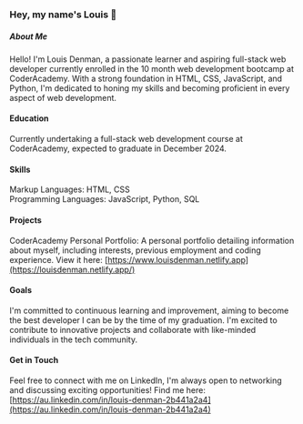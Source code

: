 ### Hey, my name's Louis 👋

##### About Me
Hello! I'm Louis Denman, a passionate learner and aspiring full-stack web developer currently enrolled in the 10 month web development bootcamp at CoderAcademy. With a strong foundation in HTML, CSS, JavaScript, and Python, I'm dedicated to honing my skills and becoming proficient in every aspect of web development.

#### Education
Currently undertaking a full-stack web development course at CoderAcademy, expected to graduate in December 2024.

#### Skills
Markup Languages: HTML, CSS  
Programming Languages: JavaScript, Python, SQL

#### Projects
CoderAcademy Personal Portfolio: A personal portfolio detailing information about myself, including interests, previous employment and coding experience. View it here: [https://www.louisdenman.netlify.app](https://louisdenman.netlify.app/)

#### Goals
I'm committed to continuous learning and improvement, aiming to become the best developer I can be by the time of my graduation. I'm excited to contribute to innovative projects and collaborate with like-minded individuals in the tech community.

#### Get in Touch
Feel free to connect with me on LinkedIn, I'm always open to networking and discussing exciting opportunities! Find me here: [https://au.linkedin.com/in/louis-denman-2b441a2a4](https://au.linkedin.com/in/louis-denman-2b441a2a4)
